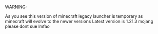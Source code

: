 WARNING:

As you see this version of minecraft legacy launcher is temporary as minecraft will evolve to the newer versions
Latest version is 1.21.3
mojang please dont sue lmfao
